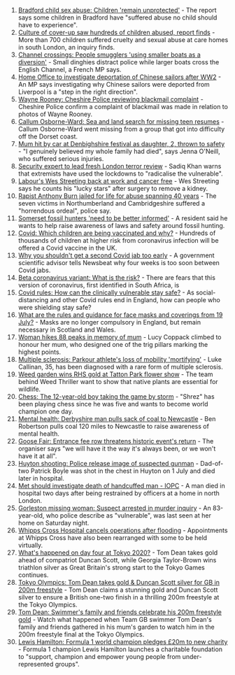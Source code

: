 1. [Bradford child sex abuse: Children 'remain unprotected'](https://www.bbc.co.uk/news/uk-england-leeds-57982761) - The report says some children in Bradford have "suffered abuse no child should have to experience".
2. [Culture of cover-up saw hundreds of children abused, report finds](https://www.bbc.co.uk/news/uk-57984924) - More than 700 children suffered cruelty and sexual abuse at care homes in south London, an inquiry finds.
3. [Channel crossings: People smugglers 'using smaller boats as a diversion'](https://www.bbc.co.uk/news/uk-england-kent-57981919) - Small dinghies distract police while larger boats cross the English Channel, a French MP says.
4. [Home Office to investigate deportation of Chinese sailors after WW2](https://www.bbc.co.uk/news/uk-england-merseyside-57967833) - An MP says investigating why Chinese sailors were deported from Liverpool is a "step in the right direction".
5. [Wayne Rooney: Cheshire Police reviewing blackmail complaint](https://www.bbc.co.uk/news/uk-england-manchester-57970050) - Cheshire Police confirm a complaint of blackmail was made in relation to photos of Wayne Rooney.
6. [Callum Osborne-Ward: Sea and land search for missing teen resumes](https://www.bbc.co.uk/news/uk-england-dorset-57980977) - Callum Osborne-Ward went missing from a group that got into difficulty off the Dorset coast.
7. [Mum hit by car at Denbighshire festival as daughter, 2, thrown to safety](https://www.bbc.co.uk/news/uk-wales-57979208) - "I genuinely believed my whole family had died", says Jenna O'Neill, who suffered serious injuries.
8. [Security expert to lead fresh London terror review](https://www.bbc.co.uk/news/uk-england-london-57982826) - Sadiq Khan warns that extremists have used the lockdowns to "radicalise the vulnerable".
9. [Labour's Wes Streeting back at work and cancer free](https://www.bbc.co.uk/news/uk-politics-57983355) - Wes Streeting says he counts his "lucky stars" after surgery to remove a kidney.
10. [Rapist Anthony Burn jailed for life for abuse spanning 40 years](https://www.bbc.co.uk/news/uk-england-tyne-57971725) - The seven victims in Northumberland and Cambridgeshire suffered a "horrendous ordeal", police say.
11. [Somerset fossil hunters 'need to be better informed'](https://www.bbc.co.uk/news/uk-england-somerset-57917346) - A resident said he wants to help raise awareness of laws and safety around fossil hunting.
12. [Covid: Which children are being vaccinated and why?](https://www.bbc.co.uk/news/health-57888429) - Hundreds of thousands of children at higher risk from coronavirus infection will be offered a Covid vaccine in the UK.
13. [Why you shouldn't get a second Covid jab too early](https://www.bbc.co.uk/news/newsbeat-57682233) - A government scientific advisor tells Newsbeat why four weeks is too soon between Covid jabs.
14. [Beta coronavirus variant: What is the risk?](https://www.bbc.co.uk/news/health-55534727) - There are fears that this version of coronavirus, first identified in South Africa, is
15. [Covid rules: How can the clinically vulnerable stay safe?](https://www.bbc.co.uk/news/health-51997151) - As social-distancing and other Covid rules end in England, how can people who were shielding stay safe?
16. [What are the rules and guidance for face masks and coverings from 19 July?](https://www.bbc.co.uk/news/health-51205344) - Masks are no longer compulsory in England, but remain necessary in Scotland and Wales.
17. [Woman hikes 88 peaks in memory of mum](https://www.bbc.co.uk/news/uk-england-manchester-57982402) - Lucy Coppack climbed to honour her mum, who designed one of the trig pillars marking the highest points.
18. [Multiple sclerosis: Parkour athlete's loss of mobility 'mortifying'](https://www.bbc.co.uk/news/uk-england-nottinghamshire-57932996) - Luke Callinan, 35, has been diagnosed with a rare form of multiple sclerosis.
19. [Weed garden wins RHS gold at Tatton Park flower show](https://www.bbc.co.uk/news/uk-england-manchester-57961460) - The team behind Weed Thriller want to show that native plants are essential for wildlife.
20. [Chess: The 12-year-old boy taking the game by storm](https://www.bbc.co.uk/news/uk-england-london-57919082) - "Shrez" has been playing chess since he was five and wants to become world champion one day.
21. [Mental health: Derbyshire man pulls sack of coal to Newcastle](https://www.bbc.co.uk/news/uk-england-derbyshire-57915879) - Ben Robertson pulls coal 120 miles to Newcastle to raise awareness of mental health.
22. [Goose Fair: Entrance fee row threatens historic event's return](https://www.bbc.co.uk/news/uk-england-nottinghamshire-57969299) - The organiser says "we will have it the way it's always been, or we won't have it at all".
23. [Huyton shooting: Police release image of suspected gunman](https://www.bbc.co.uk/news/uk-england-merseyside-57984441) - Dad-of-two Patrick Boyle was shot in the chest in Huyton on 1 July and died later in hospital.
24. [Met should investigate death of handcuffed man - IOPC](https://www.bbc.co.uk/news/uk-england-london-57982822) - A man died in hospital two days after being restrained by officers at a home in north London.
25. [Gorleston missing woman: Suspect arrested in murder inquiry](https://www.bbc.co.uk/news/uk-england-norfolk-57982688) - An 83-year-old, who police describe as "vulnerable", was last seen at her home on Saturday night.
26. [Whipps Cross Hospital cancels operations after flooding](https://www.bbc.co.uk/news/uk-england-london-57964769) - Appointments at Whipps Cross have also been rearranged with some to be held virtually.
27. [What's happened on day four at Tokyo 2020?](https://www.bbc.co.uk/sport/olympics/57980135) - Tom Dean takes gold ahead of compatriot Duncan Scott, while Georgia Taylor-Brown wins triathlon silver as Great Britain's strong start to the Tokyo Games continues.
28. [Tokyo Olympics: Tom Dean takes gold & Duncan Scott silver for GB in 200m freestyle](https://www.bbc.co.uk/sport/olympics/57979697) - Tom Dean claims a stunning gold and Duncan Scott silver to ensure a British one-two finish in a thrilling 200m freestyle at the Tokyo Olympics.
29. [Tom Dean: Swimmer's family and friends celebrate his 200m freestyle gold](https://www.bbc.co.uk/sport/av/olympics/57979950) - Watch what happened when Team GB swimmer Tom Dean's family and friends gathered in his mum's garden to watch him in the 200m freestyle final at the Tokyo Olympics.
30. [Lewis Hamilton: Formula 1 world champion pledges £20m to new charity](https://www.bbc.co.uk/sport/formula1/57986018) - Formula 1 champion Lewis Hamilton launches a charitable foundation to "support, champion and empower young people from under-represented groups".
